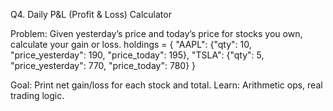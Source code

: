 Q4. Daily P&L (Profit & Loss) Calculator

Problem:
Given yesterday’s price and today’s price for stocks you own, calculate your gain or loss.
holdings = {
    "AAPL": {"qty": 10, "price_yesterday": 190, "price_today": 195},
    "TSLA": {"qty": 5, "price_yesterday": 770, "price_today": 780}
}

Goal: Print net gain/loss for each stock and total.
Learn: Arithmetic ops, real trading logic.